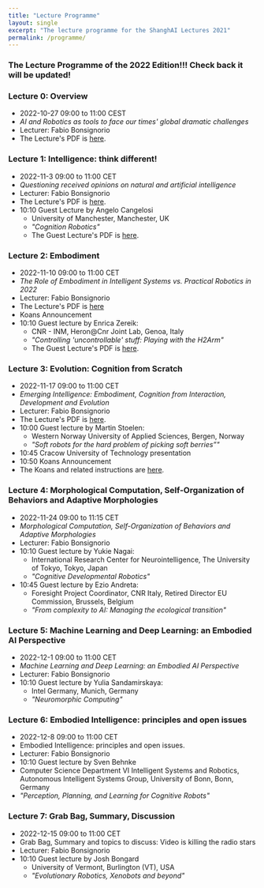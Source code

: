 ```yaml
---
title: "Lecture Programme"
layout: single
excerpt: "The lecture programme for the ShanghAI Lectures 2021"
permalink: /programme/
---
```


### The Lecture Programme of the 2022 Edition!!!  Check back it will be updated!

### Lecture 0: Overview
* 2022-10-27  09:00 to 11:00 CEST 
* *AI and Robotics as tools to face our times' global dramatic challenges* 
* Lecturer: Fabio Bonsignorio
* The Lecture's PDF is [here](https://shanghai-lectures.github.io/slides/ShanghAILecture0_2022FBPDF.pdf).


### Lecture 1: Intelligence: think different!
* 2022-11-3  09:00 to 11:00 CET 
* *Questioning received opinions on natural and artificial intelligence*
* Lecturer: Fabio Bonsignorio
* The Lecture's PDF is [here](https://shanghai-lectures.github.io/slides/ShanghAILecture1_2022FBPDF.pdf).
* 10:10 Guest Lecture by Angelo Cangelosi 
  * University of Manchester, Manchester, UK 
  * *"Cognition Robotics"*
  * The Guest Lecture's PDF is [here](https://shanghai-lectures.github.io/slides/Cangelosi-ShanghAI-2022_compressed.pdf).


### Lecture 2: Embodiment
* 2022-11-10 09:00 to 11:00 CET 
* *The Role of Embodiment in Intelligent Systems vs. Practical Robotics in 2022* 
* Lecturer: Fabio Bonsignorio
* The Lecture's PDF is [here](https://shanghai-lectures.github.io/slides/ShanghAILecture2_2022FBPDF.pdf)
* Koans Announcement 
* 10:10 Guest lecture by Enrica Zereik: 
  * CNR - INM, Heron@Cnr Joint Lab, Genoa, Italy 
  * *"Controlling 'uncontrollable' stuff: Playing with the H2Arm"*
  * The Guest Lecture's PDF is [here](https://shanghai-lectures.github.io/slides/Zereik_ShanghAIlectureNov2022.pdf).
  
### Lecture 3: Evolution: Cognition from Scratch
* 2022-11-17 09:00 to 11:00 CET 
* *Emerging Intelligence: Embodiment, Cognition from Interaction, Development and Evolution* 
* Lecturer: Fabio Bonsignorio
* The Lecture's PDF is [here](https://shanghai-lectures.github.io/slides/ShanghAILecture3_2022PDF.pdf).
* 10:00 Guest lecture by Martin Stoelen: 
  * Western Norway University of Applied Sciences, Bergen, Norway
  * *"Soft robots for the hard problem of picking soft berries”"* 
* 10:45 Cracow University of Technology presentation
* 10:50 Koans Announcement
* The Koans and related instructions are [here](https://shanghai-lectures.github.io/slides/SHAIL2022_KoansPDF.pdf).
  

### Lecture 4: Morphological Computation, Self-Organization of Behaviors and Adaptive Morphologies
* 2022-11-24 09:00 to 11:15 CET
* *Morphological Computation, Self-Organization of Behaviors and Adaptive Morphologies* 
* Lecturer: Fabio Bonsignorio
* 10:10 Guest lecture by Yukie Nagai: 
  *  International Research Center for Neurointelligence, The University of Tokyo, Tokyo, Japan
  * *"Cognitive Developmental Robotics"*
* 10:45 Guest lecture by Ezio Andreta: 
  * Foresight Project Coordinator, CNR Italy, Retired Director EU Commission, Brussels, Belgium
  * *"From complexity to AI: Managing the ecological transition"*

### Lecture 5: Machine Learning and Deep Learning: an Embodied AI Perspective
* 2022-12-1  09:00 to 11:00 CET
* *Machine Learning and Deep Learning: an Embodied AI Perspective*  
* Lecturer: Fabio Bonsignorio 
* 10:10 Guest lecture by Yulia Sandamirskaya: 
  * Intel Germany, Munich, Germany
  * *"Neuromorphic Computing"*



### Lecture  6: Embodied Intelligence: principles and open issues
* 2022-12-8 09:00 to 11:00 CET 
* Embodied Intelligence: principles and open issues. 
* Lecturer: Fabio Bonsignorio
* 10:10 Guest lecture by Sven Behnke
*  Computer Science Department VI Intelligent Systems and Robotics, Autonomous Intelligent Systems Group, University of Bonn, Bonn, Germany
* *"Perception, Planning, and Learning for Cognitive Robots"*  

### Lecture  7: Grab Bag, Summary, Discussion
* 2022-12-15 09:00 to 11:00 CET
* Grab Bag, Summary and topics to discuss: Video is killing the radio stars 
* Lecturer: Fabio Bonsignorio
* 10:10 Guest lecture by Josh Bongard
   * University of Vermont, Burlington (VT), USA
   * *"Evolutionary Robotics, Xenobots and beyond"*







  


